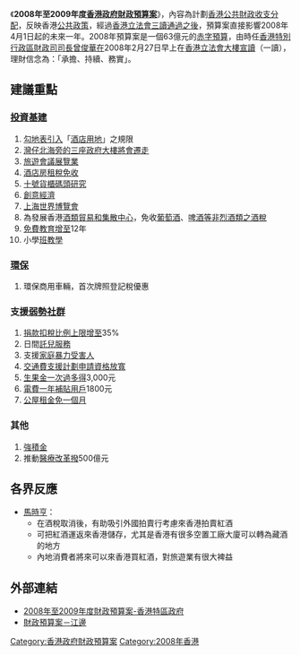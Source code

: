 《**2008年至2009年度[香港政府](../Page/香港政府.md "wikilink")[財政預算案](../Page/財政預算案.md "wikilink")**》，內容為計劃[香港](../Page/香港.md "wikilink")[公共財政收支分配](../Page/公共財政.md "wikilink")，反映香港[公共政策](../Page/公共政策.md "wikilink")，經過[香港立法會三讀通過之後](../Page/香港立法會.md "wikilink")，預算案直接影響2008年4月1日起的未來一年。2008年預算案是一個63億元的[赤字預算](../Page/赤字預算.md "wikilink")，由時任[香港特別行政區財政司司長](../Page/香港特別行政區財政司司長.md "wikilink")[曾俊華在](../Page/曾俊華.md "wikilink")2008年2月27日早上在[香港立法會大樓宣讀](../Page/香港立法會大樓.md "wikilink")（一讀），理財信念為：「承擔、持續、務實」。

## 建議重點

### [投資](../Page/投資.md "wikilink")[基建](../Page/基建.md "wikilink")

1.  [勾地表引入](../Page/勾地表.md "wikilink")「[酒店用地](../Page/酒店.md "wikilink")」之規限
2.  [灣仔北海旁的三座政府大樓將會遷走](../Page/灣仔北.md "wikilink")
3.  [旅遊](../Page/旅遊.md "wikilink")[會議](../Page/會議.md "wikilink")[展覽業](../Page/展覽.md "wikilink")
4.  [酒店房租稅免收](../Page/港稅收.md "wikilink")
5.  [十號貨櫃碼頭研究](../Page/葵青貨櫃碼頭.md "wikilink")
6.  [創意](../Page/創意.md "wikilink")[經濟](../Page/經濟.md "wikilink")
7.  [上海世界博覽會](../Page/上海世界博覽會.md "wikilink")
8.  為發展香港[酒類](../Page/酒類.md "wikilink")[貿易和集散中心](../Page/貿易.md "wikilink")，免收[葡萄酒](../Page/葡萄酒.md "wikilink")、[啤酒等非](../Page/啤酒.md "wikilink")[烈酒類之酒稅](../Page/烈酒.md "wikilink")
9.  [免費教育增至](../Page/免費教育.md "wikilink")12年
10. 小學[班教學](../Page/班教學.md "wikilink")

### [環保](../Page/環保.md "wikilink")

1.  環保商用車輛，首次牌照登記稅優惠

### 支援[弱勢社群](../Page/弱勢社群.md "wikilink")

1.  [捐款](../Page/捐款.md "wikilink")[扣稅比例上限增至](../Page/扣稅.md "wikilink")35%
2.  日間[託兒](../Page/兒童托育.md "wikilink")[服務](../Page/服務.md "wikilink")
3.  支援[家庭暴力受害人](../Page/家庭暴力.md "wikilink")
4.  [交通費支援計劃申請資格放寬](../Page/交通費支援計劃.md "wikilink")
5.  [生果金一次過多得](../Page/生果金.md "wikilink")3,000元
6.  [電費一年補貼用戶](../Page/電費.md "wikilink")1800元
7.  [公屋租金免一個月](../Page/公屋.md "wikilink")

### 其他

1.  [強積金](../Page/強積金.md "wikilink")
2.  推動[醫療改革撥](../Page/醫療改革.md "wikilink")500億元

## 各界反應

  - [馬時亨](../Page/馬時亨.md "wikilink")：
      - 在酒稅取消後，有助吸引外國拍賣行考慮來香港拍賣紅酒
      - 可把紅酒運返來香港儲存，尤其是香港有很多空置工廠大廈可以轉為藏酒的地方
      - 內地消費者將來可以來香港買紅酒，對旅遊業有很大裨益

## 外部連結

  - [2008年至2009年度財政預算案-香港特區政府](http://www.budget.gov.hk/2008/chi/speech.html)
  - [財政預算案－江邊](https://web.archive.org/web/20110130143827/http://cuobi.com/)

[Category:香港政府財政預算案](https://zh.wikipedia.org/wiki/Category:香港政府財政預算案 "wikilink")
[Category:2008年香港](https://zh.wikipedia.org/wiki/Category:2008年香港 "wikilink")
